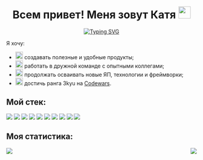 <h1 align="center">Всем привет! Меня зовут Катя <img src="https://github.com/blackcater/blackcater/raw/main/images/Hi.gif" height="32"/></h1>

<p align="center">
<a href="https://git.io/typing-svg"><img src="https://readme-typing-svg.herokuapp.com?font=Montserrat&size=32&pause=1000&color=43E030&background=2B2B2B&center=true&vCenter=true&width=800&height=80&lines=%D0%AF+%D0%BD%D0%B0%D1%87%D0%B8%D0%BD%D0%B0%D1%8E%D1%89%D0%B8%D0%B9+%D1%84%D1%80%D0%BE%D0%BD%D1%82%D0%B5%D0%BD%D0%B4%D0%B5%D1%80.;%D0%9C%D0%BD%D0%B5+32+%D0%B3%D0%BE%D0%B4%D0%B0.;%D0%AF+%D0%B8%D0%B7+%D0%B3%D0%BE%D1%80%D0%BE%D0%B4%D0%B0+%D0%9A%D0%B0%D0%BB%D1%83%D0%B3%D0%B0." alt="Typing SVG" /></a>
</p>

<p>
Я хочу:
<ul>
<li><img width="20" height="20" src="https://img.icons8.com/cotton/64/000000/web-apps.png"/> создавать полезные и удобные продукты;</li>
<li><img width="20" height="20" src="https://img.icons8.com/cotton/64/000000/internal-network.png"/> работать в дружной команде с опытными коллегами;</li>
<li><img width="20" height="20" src="https://img.icons8.com/color/48/000000/evolution.png"/> продолжать осваивать новые ЯП, технологии и фреймворки;</li>
<li><img width="20" height="20" src="https://img.icons8.com/external-justicon-lineal-color-justicon/64/000000/external-karate-sport-avatar-justicon-lineal-color-justicon.png"/> достичь ранга 3kyu на <a href="https://www.codewars.com/users/Marinicheva">Codewars</a>.</li>
</ul>
</p>

<div>
<h2>Мой стек:</h2>
<img src="https://img.shields.io/badge/html5-%23E34F26.svg?style=for-the-badge&logo=html5&logoColor=white" />
<img src="https://img.shields.io/badge/css3-%231572B6.svg?style=for-the-badge&logo=css3&logoColor=white" />
<img src="https://img.shields.io/badge/javascript-%23323330.svg?style=for-the-badge&logo=javascript&logoColor=%23F7DF1E" />
<img src="https://img.shields.io/badge/react-%2320232a.svg?style=for-the-badge&logo=react&logoColor=%2361DAFB" />
<img src="https://img.shields.io/badge/webpack-%238DD6F9.svg?style=for-the-badge&logo=webpack&logoColor=black" />
<img src="https://img.shields.io/badge/jquery-%230769AD.svg?style=for-the-badge&logo=jquery&logoColor=white" />
<img src="https://img.shields.io/badge/git-%23F05033.svg?style=for-the-badge&logo=git&logoColor=white" />
<img src="https://img.shields.io/badge/Visual%20Studio%20Code-0078d7.svg?style=for-the-badge&logo=visual-studio-code&logoColor=white" />
<img src="https://img.shields.io/badge/figma-%23F24E1E.svg?style=for-the-badge&logo=figma&logoColor=white" />
<img src="https://img.shields.io/badge/bootstrap-%23563D7C.svg?style=for-the-badge&logo=bootstrap&logoColor=white" />
</div>

<div>
<h2>Моя статистика:</h2>
<img align="left" src="https://github-readme-stats.vercel.app/api?username=Marinicheva" />
<img align="right" src="https://github-readme-stats.vercel.app/api/top-langs/?username=Marinicheva&layout=compact" />

</div>
